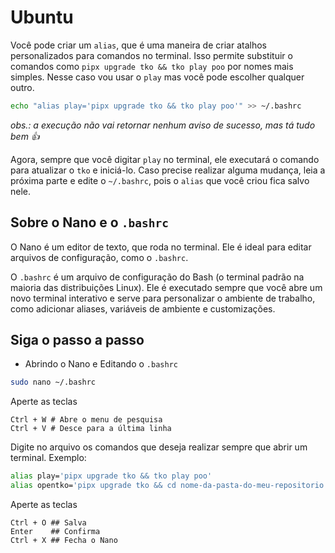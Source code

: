 # Ubuntu

Você pode criar um `alias`, que é uma maneira de criar atalhos personalizados para comandos no terminal. Isso permite substituir o comandos como `pipx upgrade tko && tko play poo` por nomes mais simples. Nesse caso vou usar o `play` mas você pode escolher qualquer outro.

```sh
echo "alias play='pipx upgrade tko && tko play poo'" >> ~/.bashrc
```
*obs.: a execução não vai retornar nenhum aviso de sucesso, mas tá tudo bem 👍*

Agora, sempre que você digitar `play` no terminal, ele executará o comando para atualizar o `tko` e iniciá-lo. Caso precise realizar alguma mudança, leia a próxima parte e edite o `~/.bashrc`, pois o `alias` que você criou fica salvo nele.

## Sobre o Nano e o `.bashrc`

O Nano é um editor de texto, que roda no terminal. Ele é ideal para editar arquivos de configuração, como o `.bashrc`. 

O `.bashrc` é um arquivo de configuração do Bash (o terminal padrão na maioria das distribuições Linux). Ele é executado sempre que você abre um novo terminal interativo e serve para personalizar o ambiente de trabalho, como adicionar aliases, variáveis de ambiente e customizações.

## Siga o passo a passo

- Abrindo o Nano e Editando o `.bashrc`
```sh
sudo nano ~/.bashrc
```
Aperte as teclas
```
Ctrl + W # Abre o menu de pesquisa
Ctrl + V # Desce para a última linha
```

Digite no arquivo os comandos que deseja realizar sempre que abrir um terminal. Exemplo:

```sh 
alias play='pipx upgrade tko && tko play poo'
alias opentko='pipx upgrade tko && cd nome-da-pasta-do-meu-repositorio && tko play poo'
```
Aperte as teclas
```
Ctrl + O ## Salva
Enter    ## Confirma
Ctrl + X ## Fecha o Nano
```

